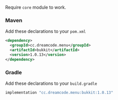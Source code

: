 Require ``core`` module to work.
### Maven
Add these declarations to your ``pom.xml``

```xml
<dependency>
  <groupId>cc.dreamcode.menu</groupId>
  <artifactId>bukkit</artifactId>
  <version>1.0.13</version>
</dependency>
```

### Gradle
Add these declarations to your ``build.gradle``

```gradle
implementation "cc.dreamcode.menu:bukkit:1.0.13"
```